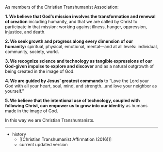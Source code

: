 As members of the Christian Transhumanist Association:

**1. We believe that God’s mission involves the transformation and renewal of creation** including humanity, and that we are called by Christ to participate in that mission: working against illness, hunger, oppression, injustice, and death.

**2. We seek growth and progress along every dimension of our humanity:** spiritual, physical, emotional, mental—and at all levels: individual, community, society, world.  

**3. We recognize science and technology as tangible expressions of our God-given impulse to explore and discover** and as a natural outgrowth of being created in the image of God.

**4. We are guided by Jesus’ greatest commands** to “Love the Lord your God with all your heart, soul, mind, and strength…and love your neighbor as yourself.”

**5. We believe that the intentional use of technology, coupled with following Christ, can empower us to grow into our identity** as humans made in the image of God.

In this way we are Christian Transhumanists.

---
- history
	- [[Christian Transhumanist Affirmation (2016)]]
	- current updated version
